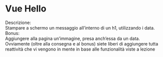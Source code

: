 Vue Hello
===
Descrizione:  
Stampare a schermo un messaggio all’interno di un h1, utilizzando i data.  
Bonus:  
Aggiungere alla pagina un’immagine, presa anch’essa da un data.  
Ovviamente (oltre alla consegna e al bonus) siete liberi di aggiungere tutta reattività che vi vengono in mente in base alle funzionalità viste a lezione  
